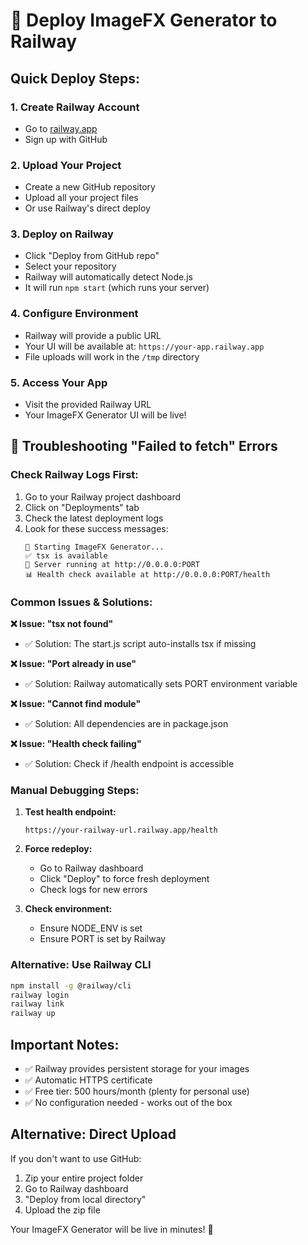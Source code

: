 # 🚂 Deploy ImageFX Generator to Railway

## Quick Deploy Steps:

### 1. **Create Railway Account**
- Go to [railway.app](https://railway.app)
- Sign up with GitHub

### 2. **Upload Your Project**
- Create a new GitHub repository
- Upload all your project files
- Or use Railway's direct deploy

### 3. **Deploy on Railway**
- Click "Deploy from GitHub repo"
- Select your repository
- Railway will automatically detect Node.js
- It will run `npm start` (which runs your server)

### 4. **Configure Environment**
- Railway will provide a public URL
- Your UI will be available at: `https://your-app.railway.app`
- File uploads will work in the `/tmp` directory

### 5. **Access Your App**
- Visit the provided Railway URL
- Your ImageFX Generator UI will be live!

## 🔧 Troubleshooting "Failed to fetch" Errors

### **Check Railway Logs First:**
1. Go to your Railway project dashboard
2. Click on "Deployments" tab
3. Check the latest deployment logs
4. Look for these success messages:
   ```
   🚀 Starting ImageFX Generator...
   ✅ tsx is available
   🚀 Server running at http://0.0.0.0:PORT
   📊 Health check available at http://0.0.0.0:PORT/health
   ```

### **Common Issues & Solutions:**

**❌ Issue: "tsx not found"**
- ✅ Solution: The start.js script auto-installs tsx if missing

**❌ Issue: "Port already in use"**
- ✅ Solution: Railway automatically sets PORT environment variable

**❌ Issue: "Cannot find module"**
- ✅ Solution: All dependencies are in package.json

**❌ Issue: "Health check failing"**
- ✅ Solution: Check if /health endpoint is accessible

### **Manual Debugging Steps:**

1. **Test health endpoint:**
   ```
   https://your-railway-url.railway.app/health
   ```

2. **Force redeploy:**
   - Go to Railway dashboard
   - Click "Deploy" to force fresh deployment
   - Check logs for new errors

3. **Check environment:**
   - Ensure NODE_ENV is set
   - Ensure PORT is set by Railway

### **Alternative: Use Railway CLI**
```bash
npm install -g @railway/cli
railway login
railway link
railway up
```

## Important Notes:
- ✅ Railway provides persistent storage for your images
- ✅ Automatic HTTPS certificate
- ✅ Free tier: 500 hours/month (plenty for personal use)
- ✅ No configuration needed - works out of the box

## Alternative: Direct Upload
If you don't want to use GitHub:
1. Zip your entire project folder
2. Go to Railway dashboard
3. "Deploy from local directory"
4. Upload the zip file

Your ImageFX Generator will be live in minutes! 🎉
